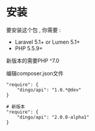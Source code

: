 # 安装

要安装这个包 , 你需要 : 

* Laravel 5.1+ or Lumen 5.1+
* PHP 5.5.9+

新版本的需要PHP ^7.0

编辑composer.json文件

```
"require": {
    "dingo/api": "1.0.*@dev"
}

# 新版本
"require": {
    "dingo/api": "2.0.0-alpha1"
}
```



